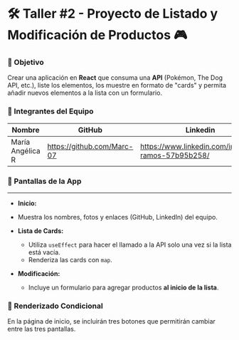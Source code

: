 # 🛠️ Taller #2 - Proyecto de Listado y Modificación de Productos 🎮

### 🎯 Objetivo

Crear una aplicación en **React** que consuma una **API** (Pokémon, The Dog API, etc.), liste los elementos, los muestre en formato de "cards" y permita añadir nuevos elementos a la lista con un formulario.

### 👥 Integrantes del Equipo
|  Nombre |   GitHub  | Linkedin
| ------------ | ------------ | ------------ |
|  María Angélica R  |   https://github.com/Marc-07|   https://www.linkedin.com/in/maria-ramos-57b95b258/

### 📱 Pantallas de la App

------------

-  **Inicio:** 
  - Muestra los nombres, fotos y enlaces (GitHub, LinkedIn) del equipo.
  
- **Lista de Cards:** 
  - Utiliza `useEffect` para hacer el llamado a la API solo una vez si la lista está vacía.
  - Renderiza las cards con `map`.

- **Modificación:** 
  - Incluye un formulario para agregar productos **al inicio de la lista**.

### 🔄 Renderizado Condicional
En la página de inicio, se incluirán tres botones que permitirán cambiar entre las tres pantallas.


